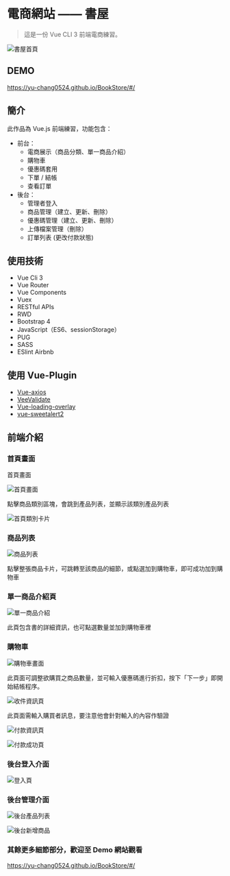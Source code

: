 
# 電商網站 —— 書屋

> 這是一份 Vue CLI 3 前端電商練習。

![書屋首頁](https://imgur.com/kNg4GDD.png)

## DEMO

<https://yu-chang0524.github.io/BookStore/#/>

## 簡介

此作品為 Vue.js 前端練習，功能包含：

- 前台：
  - 電商展示（商品分類、單一商品介紹）
  - 購物車
  - 優惠碼套用
  - 下單 / 結帳
  - 查看訂單
- 後台：
  - 管理者登入
  - 商品管理（建立、更新、刪除）
  - 優惠碼管理（建立、更新、刪除）
  - 上傳檔案管理（刪除）
  - 訂單列表 (更改付款狀態)

## 使用技術

- Vue Cli 3
- Vue Router
- Vue Components
- Vuex
- RESTful APIs
- RWD
- Bootstrap 4
- JavaScript（ES6、sessionStorage）
- PUG
- SASS
- ESlint Airbnb

## 使用 Vue-Plugin

- [Vue-axios](https://www.npmjs.com/package/vue-axios)
- [VeeValidate](https://logaretm.github.io/vee-validate/guide/basics.html#validation-provider)
- [Vue-loading-overlay](https://www.npmjs.com/package/vue-loading-overlay)
- [vue-sweetalert2](https://www.npmjs.com/package/vue-sweetalert2)

## 前端介紹

### 首頁畫面

首頁畫面

![首頁畫面](https://i.imgur.com/kNg4GDD.png)

點擊商品類別區塊，會跳到產品列表，並顯示該類別產品列表

![首頁類別卡片](https://imgur.com/6fIEEFu.png)

### 商品列表

![商品列表](https://imgur.com/hSLCQVC.png)

點擊整張商品卡片，可跳轉至該商品的細節，或點選加到購物車，即可成功加到購物車

### 單一商品介紹頁

![單一商品介紹](https://imgur.com/JOsSeRL.png)

此頁包含書的詳細資訊，也可點選數量並加到購物車裡

### 購物車

![購物車畫面](https://imgur.com/208Wq8o.png)

此頁面可調整欲購買之商品數量，並可輸入優惠碼進行折扣，按下「下一步」即開始結帳程序。

![收件資訊頁](https://imgur.com/hkHTUTD.png)

此頁面需輸入購買者訊息，要注意他會針對輸入的內容作驗證

![付款資訊頁](https://imgur.com/RKeS7Xw.png)

![付款成功頁](https://imgur.com/ngIQJaN.png)

### 後台登入介面

![登入頁](https://imgur.com/MOkUG0d.png)

### 後台管理介面

![後台產品列表](https://imgur.com/qKK2Fj5.png)

![後台新增商品](https://imgur.com/UftHQzX.png)

### 其餘更多細節部分，歡迎至 Demo 網站觀看

<https://yu-chang0524.github.io/BookStore/#/>
